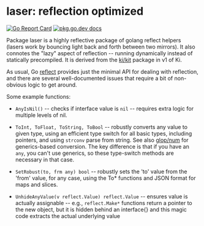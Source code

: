 # laser: reflection optimized

[![Go Report Card](https://goreportcard.com/badge/goki.dev/laser)](https://goreportcard.com/report/goki.dev/laser)
    <a href="https://pkg.go.dev/goki.dev/laser"><img src="https://img.shields.io/badge/dev-reference-007d9c?logo=go&logoColor=white&style=flat" alt="pkg.go.dev docs"></a>

Package laser is a highly reflective package of golang reflect helpers (lasers work by bouncing light back and forth between two mirrors).  It also connotes the "lazy" aspect of reflection -- running dynamically instead of statically precompiled.  It is derived from the [ki/kit](https://github.com/goki/ki/tree/v1) package in v1 of Ki.

As usual, Go [reflect](https://pkg.go.dev/reflect) provides just the minimal API for dealing with reflection, and there are several well-documented issues that require a bit of non-obvious logic to get around.

Some example functions:

* `AnyIsNil()` -- checks if interface value is `nil` -- requires extra logic for multiple levels of nil.

* `ToInt, ToFloat, ToString, ToBool` -- robustly converts any value to given type, using an efficient type switch for all basic types, including pointers, and using `strconv` parse from string.  See also [glop/num](https://github.com/goki/glop/tree/num) for generics-based conversion.  The key difference is that if you have an `any`, you can't use generics, so these type-switch methods are necessary in that case.

* `SetRobust(to, frm any) bool` -- robustly sets the 'to' value from the 'from' value, for any case, using the To* functions and JSON format for maps and slices.

* `UnhideAnyValue(v reflect.Value) reflect.Value` -- ensures value is actually assignable -- e.g., `reflect.Make*` functions return a pointer to the new object, but it is hidden behind an interface{} and this magic code extracts the actual underlying value



